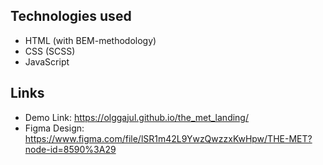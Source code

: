 ## Technologies used
+ HTML (with BEM-methodology)
+ CSS (SCSS)
+ JavaScript

## Links
+ Demo Link: https://olggajul.github.io/the_met_landing/
+ Figma Design: https://www.figma.com/file/lSR1m42L9YwzQwzzxKwHpw/THE-MET?node-id=8590%3A29
